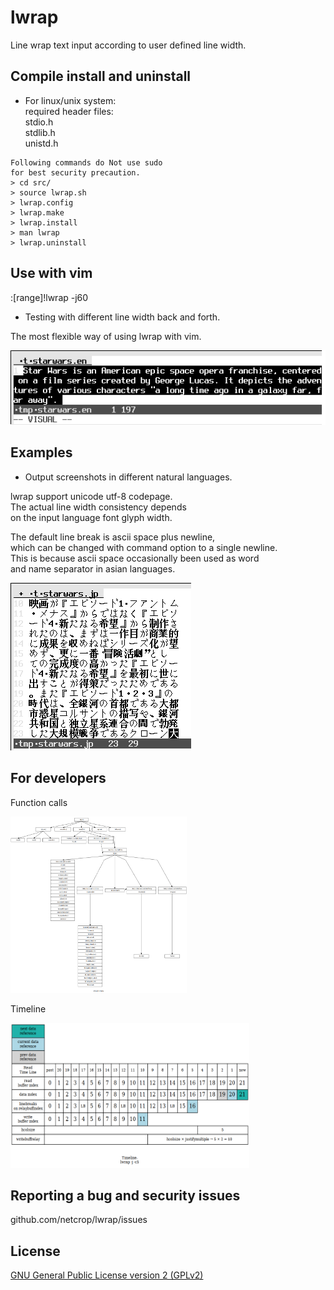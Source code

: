 # lwrap
Line wrap text input according to user defined line width.

## Compile install and uninstall

* For linux/unix system:  
required header files:  
stdio.h  
stdlib.h  
unistd.h  
```
Following commands do Not use sudo
for best security precaution.
> cd src/
> source lwrap.sh
> lwrap.config
> lwrap.make
> lwrap.install
> man lwrap
> lwrap.uninstall
```
## Use with vim
:[range]!lwrap -j60

* Testing with different line width back and forth.

The most flexible way of using lwrap with vim.

![Alt text](misc/lwrap.gif?raw=true "")

## Examples

* Output screenshots in different natural languages.

lwrap support unicode utf-8 codepage.   
The actual line width consistency depends  
on the input language font glyph width.

The default line break is ascii space plus newline,  
which can be changed with command option to a single
newline.  
This is because ascii space occasionally been used as word  
and name separator in asian languages.

![Alt text](misc/examples.gif?raw=true "")

## For developers

Function calls

<img src="misc/functions.png" height="282" width="282">

Timeline

<img src="misc/timeline.png" height="232" width="382">

## Reporting a bug and security issues

github.com/netcrop/lwrap/issues

## License

[GNU General Public License version 2 (GPLv2)](https://github.com/netcrop/lwrap/COPYING)
